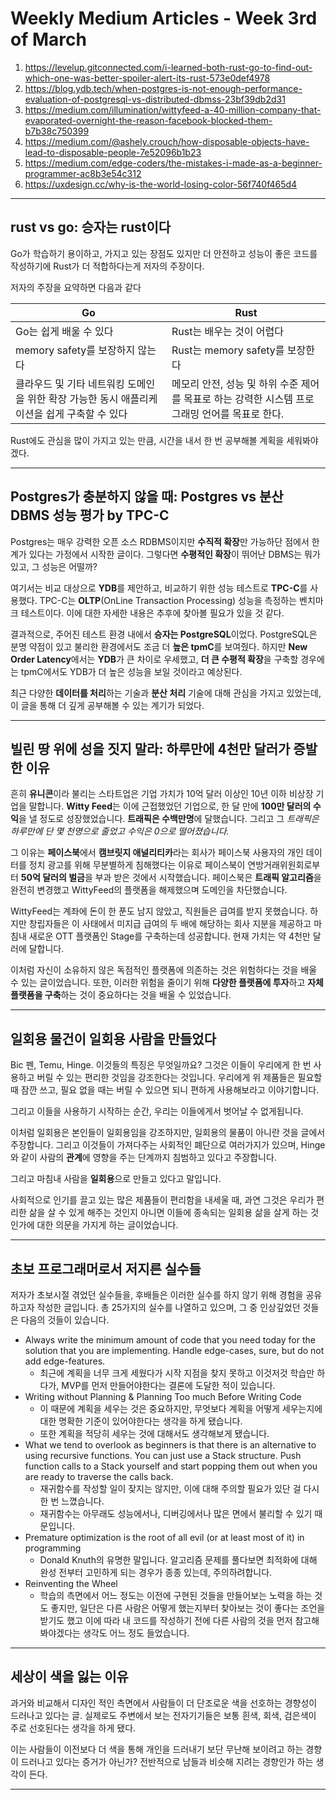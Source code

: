# Weekly Medium Articles - Week 3rd of March

1. <https://levelup.gitconnected.com/i-learned-both-rust-go-to-find-out-which-one-was-better-spoiler-alert-its-rust-573e0def4978>
2. <https://blog.ydb.tech/when-postgres-is-not-enough-performance-evaluation-of-postgresql-vs-distributed-dbmss-23bf39db2d31>
3. <https://medium.com/illumination/wittyfeed-a-40-million-company-that-evaporated-overnight-the-reason-facebook-blocked-them-b7b38c750399>
4. <https://medium.com/@ashely.crouch/how-disposable-objects-have-lead-to-disposable-people-7e52096b1b23>
5. <https://medium.com/edge-coders/the-mistakes-i-made-as-a-beginner-programmer-ac8b3e54c312>
6. <https://uxdesign.cc/why-is-the-world-losing-color-56f740f465d4>

---

## rust vs go: 승자는 rust이다

Go가 학습하기 용이하고, 가지고 있는 장점도 있지만 더 안전하고 성능이 좋은 코드를 작성하기에 Rust가 더 적합하다는게 저자의 주장이다.

저자의 주장을 요약하면 다음과 같다

Go | Rust
--- | ---
Go는 쉽게 배울 수 있다 | Rust는 배우는 것이 어렵다
memory safety를 보장하지 않는다 | Rust는 memory safety를 보장한다
클라우드 및 기타 네트워킹 도메인을 위한 확장 가능한 동시 애플리케이션을 쉽게 구축할 수 있다 | 메모리 안전, 성능 및 하위 수준 제어를 목표로 하는 강력한 시스템 프로그래밍 언어를 목표로 한다.

Rust에도 관심을 많이 가지고 있는 만큼, 시간을 내서 한 번 공부해볼 계획을 세워봐야겠다.

---

## Postgres가 충분하지 않을 때: Postgres vs 분산 DBMS 성능 평가 by TPC-C

Postgres는 매우 강력한 오픈 소스 RDBMS이지만 **수직적 확장**만 가능하단 점에서 한계가 있다는 가정에서 시작한 글이다. 그렇다면 **수평적인 확장**이 뛰어난 DBMS는 뭐가 있고, 그 성능은 어떨까?

여기서는 비교 대상으로 **YDB**를 제안하고, 비교하기 위한 성능 테스트로 **TPC-C**를 사용했다. TPC-C는 **OLTP**(OnLine Transaction Processing) 성능을 측정하는 벤치마크 테스트이다. 이에 대한 자세한 내용은 추후에 찾아볼 필요가 있을 것 같다.

결과적으로, 주어진 테스트 환경 내에서 **승자는 PostgreSQL**이었다. PostgreSQL은 분명 약점이 있고 불리한 환경에서도 조금 더 **높은 tpmC**를 보여줬다. 하지만 **New Order Latency**에서는 **YDB**가 큰 차이로 우세했고, **더 큰 수평적 확장**을 구축할 경우에는 tpmC에서도 YDB가 더 높은 성능을 보일 것이라고 예상된다.

최근 다양한 **데이터를 처리**하는 기술과 **분산 처리** 기술에 대해 관심을 가지고 있었는데, 이 글을 통해 더 깊게 공부해볼 수 있는 계기가 되었다.

---

## 빌린 땅 위에 성을 짓지 말라: 하루만에 4천만 달러가 증발한 이유

흔히 **유니콘**이라 불리는 스타트업은 기업 가치가 10억 달러 이상인 10년 이하 비상장 기업을 말합니다. **Witty Feed**는 이에 근접했었던 기업으로, 한 달 만에 **100만 달러의 수익**을 낼 정도로 성장했었습니다. **트래픽은 수백만명**에 달했습니다. 그리고 그 *트래픽은 하루만에 단 몇 천명으로 줄었고 수익은 0으로 떨어졌습니다.*

그 이유는 **페이스북**에서 **캠브릿지 애널리티카**라는 회사가 페이스북 사용자의 개인 데이터를 정치 광고를 위해 무분별하게 침해했다는 이유로 페이스북이 연방거래위원회로부터 **50억 달러의 벌금**을 부과 받은 것에서 시작했습니다. 페이스북은 **트래픽 알고리즘**을 완전히 변경했고 WittyFeed의 플랫폼을 해제했으며 도메인을 차단했습니다.

WittyFeed는 계좌에 돈이 한 푼도 남지 않았고, 직원들은 급여를 받지 못했습니다. 하지만 창립자들은 이 사태에서 미지급 급여의 두 배에 해당하는 회사 지분을 제공하고 마침내 새로운 OTT 플랫폼인 Stage를 구축하는데 성공합니다. 현재 가치는 약 4천만 달러에 달합니다.

이처럼 자신이 소유하지 않은 독점적인 플랫폼에 의존하는 것은 위험하다는 것을 배울 수 있는 글이었습니다. 또한, 이러한 위험을 줄이기 위해 **다양한 플랫폼에 투자**하고 **자체 플랫폼을 구축**하는 것이 중요하다는 것을 배울 수 있었습니다.

---

## 일회용 물건이 일회용 사람을 만들었다

Bic 펜, Temu, Hinge. 이것들의 특징은 무엇일까요? 그것은 이들이 우리에게 한 번 사용하고 버릴 수 있는 편리한 것임을 강조한다는 것입니다. 우리에게 위 제품들은 필요할 때 잠깐 쓰고, 필요 없을 때는 버릴 수 있으면 되니 편하게 사용해보라고 이야기합니다.

그리고 이들을 사용하기 시작하는 순간, 우리는 이들에게서 벗어날 수 없게됩니다.

이처럼 일회용은 본인들이 일회용임을 강조하지만, 일회용의 물품이 아니란 것을 글에서 주장합니다. 그리고 이것들이 가져다주는 사회적인 폐단으로 여러가지가 있으며, Hinge와 같이 사람의 **관계**에 영향을 주는 단계까지 침범하고 있다고 주장합니다.

그리고 마침내 사람을 **일회용**으로 만들고 있다고 말입니다.

사회적으로 인기를 끌고 있는 많은 제품들이 편리함을 내세울 때, 과연 그것은 우리가 편리한 삶을 살 수 있게 해주는 것인지 아니면 이들에 종속되는 일회용 삶을 살게 하는 것인가에 대한 의문을 가지게 하는 글이었습니다.

---

## 초보 프로그래머로서 저지른 실수들

저자가 초보시절 겪었던 실수들을, 후배들은 이러한 실수를 하지 않기 위해 경험을 공유하고자 작성한 글입니다. 총 25가지의 실수를 나열하고 있으며, 그 중 인상깊었던 것들은 다음의 것들이 있습니다.

* Always write the minimum amount of code that you need today for the solution that you are implementing. Handle edge-cases, sure, but do not add edge-features.
  * 최근에 계획을 너무 크게 세웠다가 시작 지점을 찾지 못하고 이것저것 학습만 하다가, MVP를 먼저 만들어야한다는 결론에 도달한 적이 있습니다.
* Writing without Planning & Planning Too much Before Writing Code
  * 이 때문에 계획을 세우는 것은 중요하지만, 무엇보다 계획을 어떻게 세우는지에 대한 명확한 기준이 있어야한다는 생각을 하게 됐습니다.
  * 또한 계획을 적당히 세우는 것에 대해서도 생각해보게 됐습니다.
* What we tend to overlook as beginners is that there is an alternative to using recursive functions. You can just use a Stack structure. Push function calls to a Stack yourself and start popping them out when you are ready to traverse the calls back.
  * 재귀함수를 작성할 일이 잦지는 않지만, 이에 대해 주의할 필요가 있단 걸 다시 한 번 느꼈습니다.
  * 재귀함수는 아무래도 성능에서나, 디버깅에서나 많은 면에서 불리할 수 있기 때문입니다.
* Premature optimization is the root of all evil (or at least most of it) in programming
  * Donald Knuth의 유명한 말입니다. 알고리즘 문제를 풀다보면 최적화에 대해 완성 전부터 고민하게 되는 경우가 종종 있는데, 주의하려합니다.
* Reinventing the Wheel
  * 학습의 측면에서 어느 정도는 이전에 구현된 것들을 만들어보는 노력을 하는 것도 좋지만, 일단은 다른 사람은 어떻게 했는지부터 찾아보는 것이 좋다는 조언을 받기도 했고 이에 따라 내 코드를 작성하기 전에 다른 사람의 것을 먼저 참고해봐야겠다는 생각도 어느 정도 들었습니다.

---

## 세상이 색을 잃는 이유

과거와 비교해서 디자인 적인 측면에서 사람들이 더 단조로운 색을 선호하는 경향성이 드러나고 있다는 글. 실제로도 주변에서 보는 전자기기들은 보통 흰색, 회색, 검은색이 주로 선호된다는 생각을 하게 됐다.

이는 사람들이 이전보다 더 색을 통해 개인을 드러내기 보단 무난해 보이려고 하는 경향이 드러나고 있다는 증거가 아닌가? 전반적으로 남들과 비슷해 지려는 경향인가 하는 생각이 든다.

---
